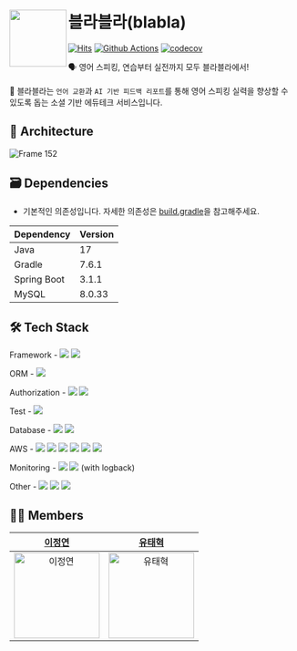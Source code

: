 # <img src="https://github.com/SWM-GSM/blabla-server/assets/65899774/9b2e6d8e-5a2c-46fe-a8b0-0f082ac58202" align="left" width="100"> 블라블라(blabla)
[![Hits](https://hits.seeyoufarm.com/api/count/incr/badge.svg?url=https%3A%2F%2Fgithub.com%2FSWM-GSM%2Fblabla-server&count_bg=%23FF9973&title_bg=%23555555&icon=&icon_color=%23E7E7E7&title=hits&edge_flat=false)](https://hits.seeyoufarm.com)
[![Github Actions](https://github.com/SWM-GSM/blabla-server/actions/workflows/ci-cd.yml/badge.svg)](https://github.com/SWM-GSM/blabla-server/actions)
[![codecov](https://codecov.io/gh/SWM-GSM/blabla-server/graph/badge.svg?token=QZ33KMK85U)](https://codecov.io/gh/SWM-GSM/blabla-server)

🗣️ 영어 스피킹, 연습부터 실전까지 모두 블라블라에서! <br> <br>
💭 블라블라는 `언어 교환`과 `AI 기반 피드백 리포트`를 통해 영어 스피킹 실력을 향상할 수 있도록 돕는 소셜 기반 에듀테크 서비스입니다. <br>

## 🏡 Architecture
![Frame 152](https://github.com/SWM-GSM/blabla-server/assets/65899774/9914effe-a0c1-43ce-88a9-14138e5d40ec)

## 🗃️ Dependencies
- 기본적인 의존성입니다. 자세한 의존성은 [build.gradle](https://github.com/SWM-GSM/blabla-server/blob/develop/build.gradle)을 참고해주세요. <br>

| Dependency | Version |
| --- | --- |
| Java | 17 |
| Gradle | 7.6.1 |
| Spring Boot | 3.1.1 |
| MySQL | 8.0.33 |

## 🛠️ Tech Stack
Framework - <img src="https://img.shields.io/badge/Spring Boot-6DB33F?style=for-the-social&logo=Spring Boot&logoColor=white"> <img src="https://img.shields.io/badge/Gradle-02303A?style=for-the-social&logo=Gradle&logoColor=white">

ORM - <img src="https://img.shields.io/badge/Spring Data JPA-6DB33F?style=for-the-social&logo=Databricks&logoColor=white">

Authorization - <img src="https://img.shields.io/badge/Spring Security-6DB33F?style=for-the-social&logo=springsecurity&logoColor=white"> <img src="https://img.shields.io/badge/JSON Web Tokens-000000?style=for-the-social&logo=JSON Web Tokens&logoColor=white">

Test - <img src="https://img.shields.io/badge/JUnit5-25A162?style=for-the-sociak&logo=junit5&logoColor=white">

Database - <img src="https://img.shields.io/badge/MySQL-4479A1.svg?style=for-the-social&logo=MySQL&logoColor=white"> <img src="https://img.shields.io/badge/Flyway-CC0200.svg?style=for-the-social&logo=flyway&logoColor=white">

AWS - <img src ="https://img.shields.io/badge/AWS EC2-FF9900?style=for-the-social&logo=amazonec2&logoColor=white"> <img src ="https://img.shields.io/badge/AWS S3-69A31?style=for-the-social&logo=amazons3&logoColor=white">  <img src="https://img.shields.io/badge/AWS RDS-527FFF?style=for-the-social&logo=amazonrds&logoColor=white">  <img src ="https://img.shields.io/badge/AWS Lambda-ED7100?style=for-the-social&logo=awslambda&logoColor=white">  <img src ="https://img.shields.io/badge/AWS SQS-FF4F8B?style=for-the-social&logo=amazonsqs&logoColor=white"> <img src ="https://img.shields.io/badge/AWS API Gateway-FF4F8B?style=for-the-social&logo=amazonapigateway&logoColor=white">

Monitoring - <img src="https://img.shields.io/badge/Slack-4A154B?style=for-the-social&logo=slack&logoColor=white"> <img src="https://img.shields.io/badge/Discord-5865F2?style=for-the-social&logo=discord&logoColor=white"> (with logback)

Other - <img src="https://img.shields.io/badge/Swagger-6DB33F?style=for-the-social&logo=swagger&logoColor=white"> <img src="https://img.shields.io/badge/Agora-099DFD?style=for-the-social&logo=agora&logoColor=white"> <img src="https://img.shields.io/badge/Firebase Cloud Messaging-FFCA28?style=for-the-social&logo=firebase&logoColor=white">

## 🧑‍🔧 Members
|[이정연](https://github.com/leeeeeyeon)|[유태혁](https://github.com/yth01)|
|:-:|:-:|
|<img src="https://avatars.githubusercontent.com/u/65899774?v=4" alt="이정연" width="150" height="150">|<img src="https://avatars.githubusercontent.com/u/62024470?v=4" alt="유태혁" width="150" height="150">||
